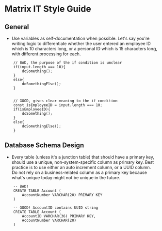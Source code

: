 # Matrix IT Style Guide

## General
* Use variables as self-documentation when possible. Let's say you're writing logic to differentiate whether the user entered an employee ID which is 10 characters long, or a personal ID which is 15 characters long, with different processing for each.
```
	// BAD, the purpose of the if condition is unclear
	if(input.length === 10){
		doSomething();
	}
	else{
		doSomethingElse();
	}


	// GOOD, gives clear meaning to the if condition
	const isEmployeeID = input.length === 10;
	if(isEmployeeID){
		doSomething();
	}
	else{
		doSomethingElse();
	}
```

## Database Schema Design
* Every table (unless it's a junction table) that should have a primary key, should use a unique, non-system-specific column as primary key. Best practice is to use either an auto increment column, or a UUID column. Do not rely on a business-related column as a primary key because what's unique today might not be unique in the future.
```
	-- BAD!
	CREATE TABLE Account ( 
		AccountNumber VARCHAR(20) PRIMARY KEY 
	)

	-- GOOD! AccountID contains UUID string
	CREATE TABLE Account ( 
		AccountID VARCHAR(36) PRIMARY KEY, 
		AccountNumber VARCHAR(20)
	) 
```
